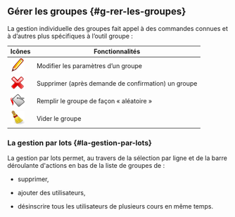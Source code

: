 ## Gérer les groupes {#g-rer-les-groupes}

La gestion individuelle des groupes fait appel à des commandes connues et à d’autres plus spécifiques à l’outil groupe :

| Icônes | Fonctionnalités |
| --- | --- |
| ![](../assets/graficos99.png) | Modifier les paramètres d’un groupe |
| ![](../assets/graficos100.png) | Supprimer (après demande de confirmation) un groupe |
| ![](../assets/graficos101.png) | Remplir le groupe de façon « aléatoire » |
| ![](../assets/graficos102.png) | Vider le groupe |

### La gestion par lots {#la-gestion-par-lots}

La gestion par lots permet, au travers de la sélection par ligne et de la barre déroulante d&#039;actions en bas de la liste de groupes de :

*   supprimer,

*   ajouter des utilisateurs,

*   désinscrire tous les utilisateurs de plusieurs cours en même temps.